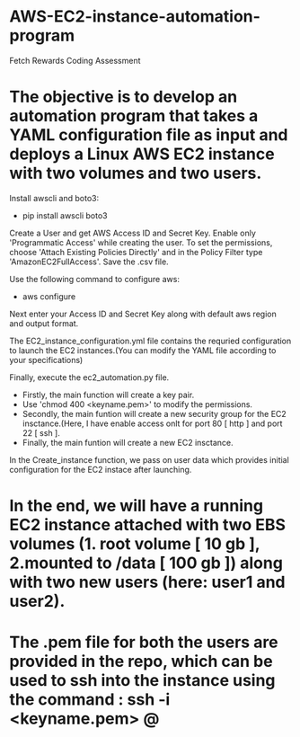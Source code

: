 # AWS-EC2-instance-automation-program
Fetch Rewards Coding Assessment

# The objective is to develop an automation program that takes a YAML configuration file as input and deploys a Linux AWS EC2 instance with two volumes and two users.

Install awscli and boto3:
 - pip install awscli boto3

Create a User and get AWS Access ID and Secret Key.
Enable only 'Programmatic Access' while creating the user.
To set the permissions, choose 'Attach Existing Policies Directly' and in the Policy Filter type 'AmazonEC2FullAccess'.
Save the .csv file.

Use the following command to configure aws:  
- aws configure

Next enter your Access ID and Secret Key along with default aws region and output format.


The EC2_instance_configuration.yml file contains the requried configuration to launch the EC2 instances.(You can modify the YAML file according to your specifications)

Finally, execute the ec2_automation.py file.
  - Firstly, the main function will create a key pair. 
  - Use 'chmod 400 <keyname.pem>' to modify the permissions.
  - Secondly, the main funtion will create a new security group for the EC2 insctance.(Here, I have enable access onlt for port 80 [ http ]  and port 22 [ ssh ].
  - Finally, the main funtion will create a new EC2 insctance.

In the Create_instance function, we pass on user data which provides initial configuration for the EC2 instace after launching.


# In the end, we will have a running EC2 instance attached with two EBS volumes (1. root volume [ 10 gb ], 2.mounted to /data [ 100 gb ]) along with two new users (here: user1 and user2).
# The .pem file for both the users are provided in the repo, which can be used to ssh into the instance using the command : ssh -i <keyname.pem> <username>@<instance public ip>


